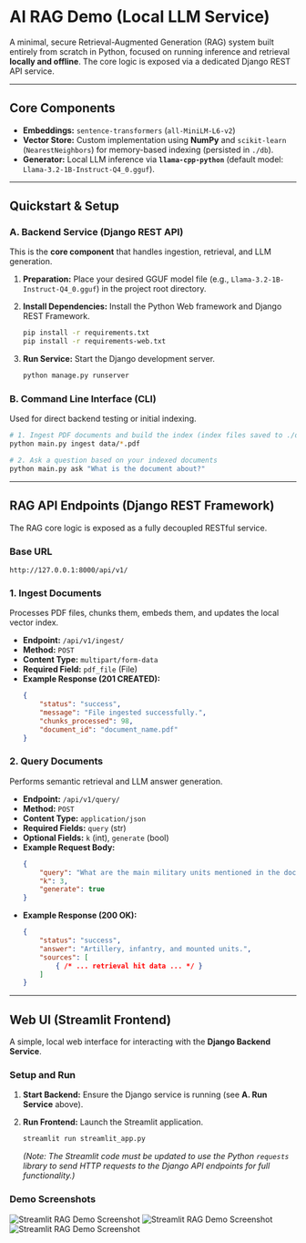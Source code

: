 # AI RAG Demo (Local LLM Service)

A minimal, secure Retrieval-Augmented Generation (RAG) system built entirely from scratch in Python, focused on running inference and retrieval **locally and offline**. The core logic is exposed via a dedicated Django REST API service.

---

## Core Components

* **Embeddings:** `sentence-transformers` (`all-MiniLM-L6-v2`)
* **Vector Store:** Custom implementation using **NumPy** and `scikit-learn` (`NearestNeighbors`) for memory-based indexing (persisted in `./db`).
* **Generator:** Local LLM inference via **`llama-cpp-python`** (default model: `Llama-3.2-1B-Instruct-Q4_0.gguf`).

---

## Quickstart & Setup

### A. Backend Service (Django REST API)

This is the **core component** that handles ingestion, retrieval, and LLM generation.

1.  **Preparation:** Place your desired GGUF model file (e.g., `Llama-3.2-1B-Instruct-Q4_0.gguf`) in the project root directory.

2.  **Install Dependencies:** Install the Python Web framework and Django REST Framework.
    ```bash
    pip install -r requirements.txt
    pip install -r requirements-web.txt
    ```

3.  **Run Service:** Start the Django development server.
    ```bash
    python manage.py runserver
    ```

### B. Command Line Interface (CLI)

Used for direct backend testing or initial indexing.

```bash
# 1. Ingest PDF documents and build the index (index files saved to ./db)
python main.py ingest data/*.pdf

# 2. Ask a question based on your indexed documents
python main.py ask "What is the document about?"
````

-----

## RAG API Endpoints (Django REST Framework)

The RAG core logic is exposed as a fully decoupled RESTful service.

### Base URL

`http://127.0.0.1:8000/api/v1/`

### 1\. Ingest Documents

Processes PDF files, chunks them, embeds them, and updates the local vector index.

  - **Endpoint:** `/api/v1/ingest/`
  - **Method:** `POST`
  - **Content Type:** `multipart/form-data`
  - **Required Field:** `pdf_file` (File)
  - **Example Response (201 CREATED):**
    ```json
    {
        "status": "success",
        "message": "File ingested successfully.",
        "chunks_processed": 98,
        "document_id": "document_name.pdf"
    }
    ```

### 2\. Query Documents

Performs semantic retrieval and LLM answer generation.

  - **Endpoint:** `/api/v1/query/`
  - **Method:** `POST`
  - **Content Type:** `application/json`
  - **Required Fields:** `query` (str)
  - **Optional Fields:** `k` (int), `generate` (bool)
  - **Example Request Body:**
    ```json
    {
        "query": "What are the main military units mentioned in the document?",
        "k": 3,
        "generate": true
    }
    ```
  - **Example Response (200 OK):**
    ```json
    {
        "status": "success",
        "answer": "Artillery, infantry, and mounted units.",
        "sources": [
            { /* ... retrieval hit data ... */ }
        ]
    }
    ```

-----

## Web UI (Streamlit Frontend)

A simple, local web interface for interacting with the **Django Backend Service**.

### Setup and Run

1.  **Start Backend:** Ensure the Django service is running (see **A. Run Service** above).

2.  **Run Frontend:** Launch the Streamlit application.

    ```bash
    streamlit run streamlit_app.py
    ```

    *(Note: The Streamlit code must be updated to use the Python `requests` library to send HTTP requests to the Django API endpoints for full functionality.)*

### Demo Screenshots

![Streamlit RAG Demo Screenshot](assets/streamlit-demo-1.png)
![Streamlit RAG Demo Screenshot](assets/streamlit-demo-2.png)
![Streamlit RAG Demo Screenshot](assets/streamlit-demo-3.png)
